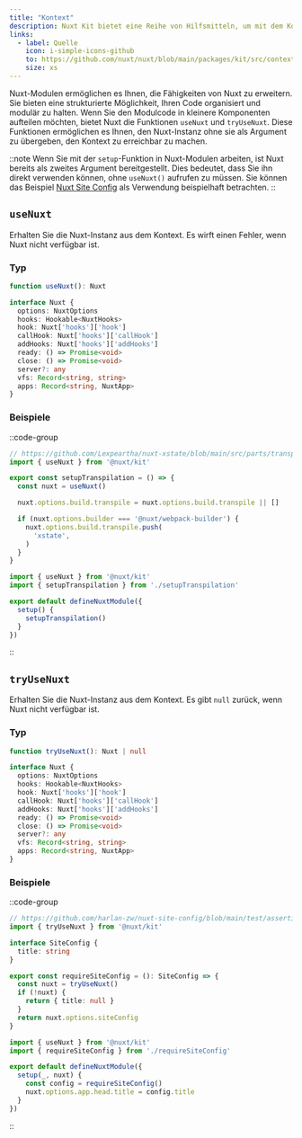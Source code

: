 ```yaml
---
title: "Kontext"
description: Nuxt Kit bietet eine Reihe von Hilfsmitteln, um mit dem Kontext zu arbeiten.
links:
  - label: Quelle
    icon: i-simple-icons-github
    to: https://github.com/nuxt/nuxt/blob/main/packages/kit/src/context.ts
    size: xs
---
```


Nuxt-Modulen ermöglichen es Ihnen, die Fähigkeiten von Nuxt zu erweitern. Sie bieten eine strukturierte Möglichkeit, Ihren Code organisiert und modulär zu halten. Wenn Sie den Modulcode in kleinere Komponenten aufteilen möchten, bietet Nuxt die Funktionen `useNuxt` und `tryUseNuxt`. Diese Funktionen ermöglichen es Ihnen, den Nuxt-Instanz ohne sie als Argument zu übergeben, den Kontext zu erreichbar zu machen.

::note
Wenn Sie mit der `setup`-Funktion in Nuxt-Modulen arbeiten, ist Nuxt bereits als zweites Argument bereitgestellt. Dies bedeutet, dass Sie ihn direkt verwenden können, ohne `useNuxt()` aufrufen zu müssen. Sie können das Beispiel [Nuxt Site Config](https://github.com/harlan-zw/nuxt-site-config) als Verwendung beispielhaft betrachten.
::

## `useNuxt`

Erhalten Sie die Nuxt-Instanz aus dem Kontext. Es wirft einen Fehler, wenn Nuxt nicht verfügbar ist.

### Typ

```ts
function useNuxt(): Nuxt

interface Nuxt {
  options: NuxtOptions
  hooks: Hookable<NuxtHooks>
  hook: Nuxt['hooks']['hook']
  callHook: Nuxt['hooks']['callHook']
  addHooks: Nuxt['hooks']['addHooks']
  ready: () => Promise<void>
  close: () => Promise<void>
  server?: any
  vfs: Record<string, string>
  apps: Record<string, NuxtApp>
}
```

### Beispiele

::code-group

```ts [setupTranspilation.ts]
// https://github.com/Lexpeartha/nuxt-xstate/blob/main/src/parts/transpile.ts
import { useNuxt } from '@nuxt/kit'

export const setupTranspilation = () => {
  const nuxt = useNuxt()

  nuxt.options.build.transpile = nuxt.options.build.transpile || []

  if (nuxt.options.builder === '@nuxt/webpack-builder') {
    nuxt.options.build.transpile.push(
      'xstate',
    )
  }
}
```

```ts [module.ts]
import { useNuxt } from '@nuxt/kit'
import { setupTranspilation } from './setupTranspilation'

export default defineNuxtModule({
  setup() {
    setupTranspilation()
  }
})
```

::

## `tryUseNuxt`

Erhalten Sie die Nuxt-Instanz aus dem Kontext. Es gibt `null` zurück, wenn Nuxt nicht verfügbar ist.

### Typ

```ts
function tryUseNuxt(): Nuxt | null

interface Nuxt {
  options: NuxtOptions
  hooks: Hookable<NuxtHooks>
  hook: Nuxt['hooks']['hook']
  callHook: Nuxt['hooks']['callHook']
  addHooks: Nuxt['hooks']['addHooks']
  ready: () => Promise<void>
  close: () => Promise<void>
  server?: any
  vfs: Record<string, string>
  apps: Record<string, NuxtApp>
}
```

### Beispiele

::code-group

```ts [requireSiteConfig.ts]
// https://github.com/harlan-zw/nuxt-site-config/blob/main/test/assertions.test.ts
import { tryUseNuxt } from '@nuxt/kit'

interface SiteConfig {
  title: string
}

export const requireSiteConfig = (): SiteConfig => {
  const nuxt = tryUseNuxt()
  if (!nuxt) {
    return { title: null }
  }
  return nuxt.options.siteConfig
}
```

```ts [module.ts]
import { useNuxt } from '@nuxt/kit'
import { requireSiteConfig } from './requireSiteConfig'

export default defineNuxtModule({
  setup(_, nuxt) {
    const config = requireSiteConfig()
    nuxt.options.app.head.title = config.title
  }
})
```

::
